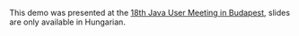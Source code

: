 This demo was presented at the [18th Java User Meeting in Budapest](http://jum.javaforum.hu/?q=node/30), slides are only available in Hungarian. 